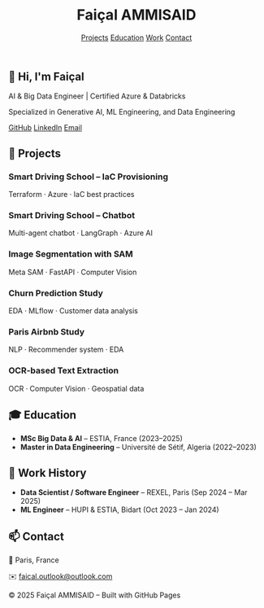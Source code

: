 <!DOCTYPE html>
<html lang="en">
<head>
  <meta charset="UTF-8" />
  <meta name="viewport" content="width=device-width, initial-scale=1.0" />
  <title>Faiçal AMMISAID – Portfolio</title>
  <script src="https://cdn.tailwindcss.com"></script>
</head>
<body class="bg-gray-50 text-gray-900 font-sans">
  <!-- Header -->
  <header class="bg-white shadow-md sticky top-0 z-50">
    <div class="max-w-4xl mx-auto px-6 py-4 flex justify-between items-center">
      <h1 class="text-xl font-bold">Faiçal AMMISAID</h1>
      <nav class="space-x-4">
        <a href="#projects" class="hover:text-blue-600">Projects</a>
        <a href="#education" class="hover:text-blue-600">Education</a>
        <a href="#experience" class="hover:text-blue-600">Work</a>
        <a href="#contact" class="hover:text-blue-600">Contact</a>
      </nav>
    </div>
  </header>

  <!-- Hero -->
  <section class="text-center py-16 bg-gradient-to-r from-blue-100 to-purple-100">
    <h2 class="text-3xl font-bold mb-2">👋 Hi, I'm Faiçal</h2>
    <p class="text-lg">AI & Big Data Engineer | Certified Azure & Databricks</p>
    <p class="text-gray-600">Specialized in Generative AI, ML Engineering, and Data Engineering</p>
    <div class="mt-4 space-x-4">
      <a href="https://github.com/YOUR_USERNAME" class="text-blue-600 underline">GitHub</a>
      <a href="https://linkedin.com/in/YOUR_PROFILE" class="text-blue-600 underline">LinkedIn</a>
      <a href="mailto:faical.outlook@outlook.com" class="text-blue-600 underline">Email</a>
    </div>
  </section>

  <!-- Projects -->
  <section id="projects" class="max-w-4xl mx-auto px-6 py-12">
    <h2 class="text-2xl font-bold mb-6">🚀 Projects</h2>
    <div class="grid md:grid-cols-2 gap-6">
      <div class="p-4 bg-white rounded-xl shadow">
        <h3 class="font-semibold">Smart Driving School – IaC Provisioning</h3>
        <p class="text-sm text-gray-600">Terraform · Azure · IaC best practices</p>
      </div>
      <div class="p-4 bg-white rounded-xl shadow">
        <h3 class="font-semibold">Smart Driving School – Chatbot</h3>
        <p class="text-sm text-gray-600">Multi-agent chatbot · LangGraph · Azure AI</p>
      </div>
      <div class="p-4 bg-white rounded-xl shadow">
        <h3 class="font-semibold">Image Segmentation with SAM</h3>
        <p class="text-sm text-gray-600">Meta SAM · FastAPI · Computer Vision</p>
      </div>
      <div class="p-4 bg-white rounded-xl shadow">
        <h3 class="font-semibold">Churn Prediction Study</h3>
        <p class="text-sm text-gray-600">EDA · MLflow · Customer data analysis</p>
      </div>
      <div class="p-4 bg-white rounded-xl shadow">
        <h3 class="font-semibold">Paris Airbnb Study</h3>
        <p class="text-sm text-gray-600">NLP · Recommender system · EDA</p>
      </div>
      <div class="p-4 bg-white rounded-xl shadow">
        <h3 class="font-semibold">OCR-based Text Extraction</h3>
        <p class="text-sm text-gray-600">OCR · Computer Vision · Geospatial data</p>
      </div>
    </div>
  </section>

  <!-- Education -->
  <section id="education" class="max-w-4xl mx-auto px-6 py-12">
    <h2 class="text-2xl font-bold mb-6">🎓 Education</h2>
    <ul class="space-y-3">
      <li><strong>MSc Big Data & AI</strong> – ESTIA, France (2023–2025)</li>
      <li><strong>Master in Data Engineering</strong> – Université de Sétif, Algeria (2022–2023)</li>
    </ul>
  </section>

  <!-- Work Experience -->
  <section id="experience" class="max-w-4xl mx-auto px-6 py-12">
    <h2 class="text-2xl font-bold mb-6">💼 Work History</h2>
    <ul class="space-y-3">
      <li><strong>Data Scientist / Software Engineer</strong> – REXEL, Paris (Sep 2024 – Mar 2025)</li>
      <li><strong>ML Engineer</strong> – HUPI & ESTIA, Bidart (Oct 2023 – Jan 2024)</li>
    </ul>
  </section>

  <!-- Contact -->
  <section id="contact" class="text-center py-12 bg-gray-100">
    <h2 class="text-2xl font-bold mb-4">📫 Contact</h2>
    <p>📍 Paris, France</p>
    <p>✉️ <a href="mailto:faical.outlook@outlook.com" class="underline text-blue-600">faical.outlook@outlook.com</a></p>
  </section>

  <!-- Footer -->
  <footer class="text-center py-4 text-gray-500 text-sm">
    © 2025 Faiçal AMMISAID – Built with GitHub Pages
  </footer>
</body>
</html>
